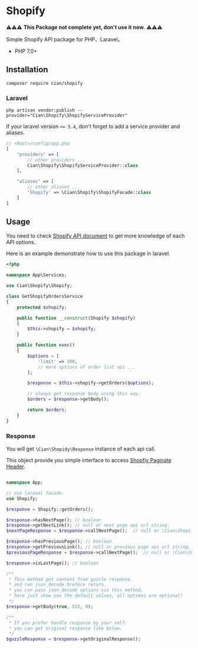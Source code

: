 # Shopify

⚠️⚠️⚠️ **This Package not complete yet, don't use it now.** ⚠️⚠️⚠️

Simple Shopify API package for PHP、Laravel。

- PHP 7.0+

## Installation

```
composer require cian/shopify
```

### Laravel

```shell
php artisan vendor:publish --provider="Cian\Shopify\ShopifyServiceProvider"
```

If your laravel version `<= 5.4`, don't forget to add a service provider and aliases.  

```php
// <Root>/config/app.php
[
    "providers" => [
        // other providers ...
        Cian\Shopify\ShopifyServiceProvider::class
    ],

    "aliases" => [
        // other aliases ...
        'Shopify' => \Cian\Shopify\ShopifyFacade::class
    ]
]
```

## Usage

You need to check [Shopify API document](https://shopify.dev/docs/admin-api/rest/reference/) to get more knowledge of each API options.  

Here is an example demonstrate how to use this package in laravel.  

```php
<?php

namespace App\Services;

use Cian\Shopify\Shopify;

class GetShopifyOrdersService
{
    protected $shopify;

    public function __construct(Shopify $shopify)
    {
        $this->shopify = $shopify;
    }

    public function exec()
    {
        $options = [
            'limit' => 100,
            // more options of order list api ...
        ];

        $response = $this->shopify->getOrders($options);

        // always get response body using this way.
        $orders = $response->getBody();

        return $orders;
    }
}

```

### Response

You will get `\Cian\Shopidy\Response` instance of each api call.  

This object provide you simple interface to access [Shopfiy Paginate Header](https://shopify.dev/tutorials/make-paginated-requests-to-rest-admin-api).

```php

namespace App;

// use laravel facade.
use Shopify;

$response = Shopify::getOrders();

$response->hasNextPage(); // boolean
$response->getNextLink(); // null or next page api url string.
$nextPageResponse = $response->callNextPage();  // null or \Cian\Shopify\Response object

$response->hasPreviousPage(); // boolean
$response->getPreviousLink(); // null or previous page api url string.
$previousPageResponse = $response->callNextPage();  // null or \Cian\Shopify\Response object

$response->isLastPage(); // boolean

/**
 * This method get content from guzzle response.
 * and run json_decode brefore return.
 * you can pass json_decode options via this method,
 * here just show you the default values, all options are optional!
 */
$response->getBody(true, 512, 0);

/**
 * If you prefer handle response by your self.
 * you can get original response like below.
 */
$guzzleResponse = $response->getOriginalResponse();
```